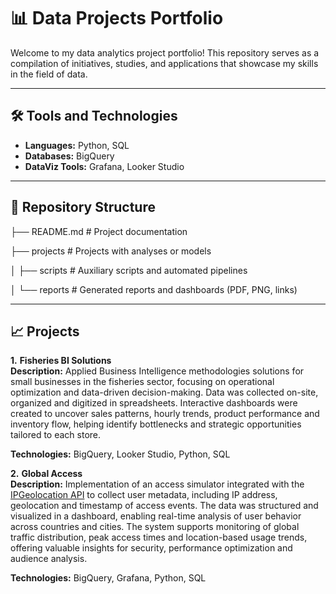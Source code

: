 # 📊 Data Projects Portfolio

Welcome to my data analytics project portfolio! This repository serves as a compilation of initiatives, studies, and applications that showcase my skills in the field of data.

---

## 🛠️ Tools and Technologies

- **Languages:** Python, SQL  
- **Databases:** BigQuery
- **DataViz Tools:** Grafana, Looker Studio

---

## 📂 Repository Structure

├── README.md        # Project documentation

├── projects         # Projects with analyses or models

│      ├── scripts      # Auxiliary scripts and automated pipelines

│      └── reports      # Generated reports and dashboards (PDF, PNG, links)

---

## 📈 Projects

**1.** **Fisheries BI Solutions**  
   **Description:** Applied Business Intelligence methodologies solutions for small businesses in the fisheries sector, focusing on operational optimization and data-driven decision-making. Data was collected on-site, organized and digitized in spreadsheets. Interactive dashboards were created to uncover sales patterns, hourly trends, product performance and inventory flow, helping identify bottlenecks and strategic opportunities tailored to each store.

   **Technologies:** BigQuery, Looker Studio, Python, SQL 

**2.** **Global Access**  
   **Description:** Implementation of an access simulator integrated with the [IPGeolocation API](https://ipgeolocation.io/ip-location-api.html) to collect user metadata, including IP address, geolocation and timestamp of access events. The data was structured and visualized in a dashboard, enabling real-time analysis of user behavior across countries and cities. The system supports monitoring of global traffic distribution, peak access times and location-based usage trends, offering valuable insights for security, performance optimization and audience analysis.

   **Technologies:** BigQuery, Grafana, Python, SQL 
